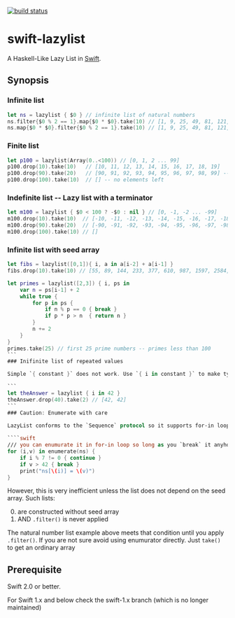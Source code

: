 [![build status](https://secure.travis-ci.org/dankogai/swift-lazylist.png)](http://travis-ci.org/dankogai/swift-lazylist)

# swift-lazylist

A Haskell-Like Lazy List in [Swift].

[Swift]: https://developer.apple.com/swift/

## Synopsis

### Infinite list
````swift
let ns = lazylist { $0 } // infinite list of natural numbers
ns.filter{$0 % 2 == 1}.map{$0 * $0}.take(10) // [1, 9, 25, 49, 81, 121, 169, 225, 289, 361]
ns.map{$0 * $0}.filter{$0 % 2 == 1}.take(10) // [1, 9, 25, 49, 81, 121, 169, 225, 289, 361]
````
### Finite list
````swift
let p100 = lazylist(Array(0..<100)) // [0, 1, 2 ... 99]
p100.drop(10).take(10)   // [10, 11, 12, 13, 14, 15, 16, 17, 18, 19]
p100.drop(90).take(20)   // [90, 91, 92, 93, 94, 95, 96, 97, 98, 99] -- only 10
p100.drop(100).take(10)  // [] -- no elements left
````
### Indefinite list -- Lazy list with a terminator
````swift
let m100 = lazylist { $0 < 100 ? -$0 : nil } // [0, -1, -2 ... -99]
m100.drop(10).take(10)  // [-10, -11, -12, -13, -14, -15, -16, -17, -18, -19]
m100.drop(90).take(20)  // [-90, -91, -92, -93, -94, -95, -96, -97, -98, -99]
m100.drop(100).take(10) // []
````
### Infinite list with seed array
````swift
let fibs = lazylist([0,1]){ i, a in a[i-2] + a[i-1] }
fibs.drop(10).take(10) // [55, 89, 144, 233, 377, 610, 987, 1597, 2584, 4181] -- F10...F19
````
````swift
let primes = lazylist([2,3]) { i, ps in
    var n = ps[i-1] + 2
    while true {
        for p in ps {
            if n % p == 0 { break }
            if p * p > n  { return n }
        }
        n += 2
    }
}
primes.take(25) // first 25 prime numbers -- primes less than 100
```
### Inifinite list of repeated values

Simple `{ constant }` does not work. Use `{ i in constant }` to make type inference happy.

```
let theAnswer = lazylist { i in 42 }
theAnswer.drop(40).take(2) // [42, 42]
```
### Caution: Enumerate with care

LazyList conforms to the `Sequence` protocol so it supports for-in loop like this:
    
````swift
/// you can enumurate it in for-in loop so long as you `break` it anyhow
for (i,v) in enumerate(ns) {
    if i % 7 != 0 { continue }
    if v > 42 { break }
    print("ns[\(i)] = \(v)")
}
````

However, this is very inefficient unless the list does not depend on the seed array.
Such lists:

0. are constructed without seed array
1. AND  `.filter()` is never applied

The natural number list example above meets that condition until you apply `.filter()`.
If you are not sure avoid using enumurator directly.  Just `take()` to get an ordinary array

## Prerequisite

Swift 2.0 or better.

For Swift 1.x and below check the swift-1.x branch
(which is no longer maintained)

